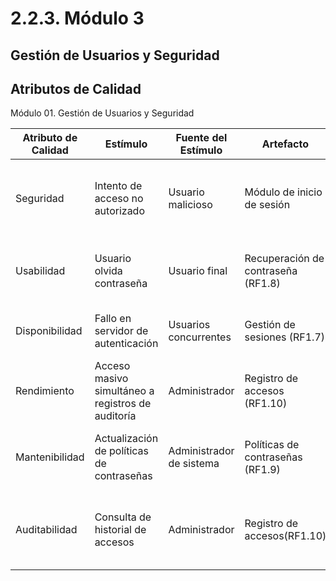 # 2.2.3. Módulo 3
## Gestión de Usuarios y Seguridad
## Atributos de Calidad
Módulo 01. Gestión de Usuarios y Seguridad


| Atributo de Calidad | Estímulo                                   | Fuente del Estímulo     | Artefacto                        | Entorno            | Respuesta                                                                                   | Medida de Respuesta                                      |
|---------------------|--------------------------------------------|--------------------------|----------------------------------|--------------------|--------------------------------------------------------------------------------------------|----------------------------------------------------------|
| Seguridad           | Intento de acceso no autorizado            | Usuario malicioso        | Módulo de inicio de sesión       | En línea           | Bloqueo de cuenta tras 5 intentos fallidos + notificación al usuario                        | 100% de cuentas bloqueadas temporalmente tras superar el umbral        |
| Usabilidad          | Usuario olvida contraseña                  | Usuario final            | Recuperación de contraseña (RF1.8) | Cualquier momento  | Proceso guiado y seguro de recuperación vía correo                                      | 90% de éxito en recuperación sin asistencia manual       |
| Disponibilidad      | Fallo en servidor de autenticación         | Usuarios concurrentes    | Gestión de sesiones (RF1.7)      | Horario laboral    | Redirección automática a servidor redundante                                                | 99% de disponibilidad de autenticación                   |
| Rendimiento         | Acceso masivo simultáneo a registros de auditoría | Administrador           | Registro de accesos (RF1.10)   | Consulta concurrente | Optimización de consultas + caché de logs recientes                                        | Respuesta < 3s en el 95% de los casos                    |
| Mantenibilidad      | Actualización de políticas de contraseñas  | Administrador de sistema | Políticas de contraseñas (RF1.9) | Durante operación  | Configuración dinámica sin necesidad de despliegue completo                                 | Aplicación de cambios en < 5 min sin downtime            |
| Auditabilidad       | Consulta de historial de accesos           | Administrador            | Registro de accesos(RF1.10)   | Normativa vigente  | Generación de reportes exportables con trazabilidad de accesos       | 100% de operaciones  registradas y exportables   |
